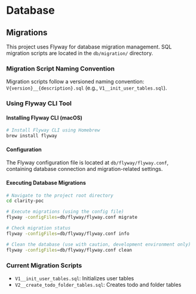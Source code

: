 # Database

## Migrations

This project uses Flyway for database migration management. SQL migration scripts are located in the `db/migration/` directory.

### Migration Script Naming Convention

Migration scripts follow a versioned naming convention: `V{version}__{description}.sql` (e.g., `V1__init_user_tables.sql`).

### Using Flyway CLI Tool

#### Installing Flyway CLI (macOS)

```bash
# Install Flyway CLI using Homebrew
brew install flyway
```

#### Configuration

The Flyway configuration file is located at `db/flyway/flyway.conf`, containing database connection and migration-related settings.

#### Executing Database Migrations

```bash
# Navigate to the project root directory
cd clarity-poc

# Execute migrations (using the config file)
flyway -configFiles=db/flyway/flyway.conf migrate

# Check migration status
flyway -configFiles=db/flyway/flyway.conf info

# Clean the database (use with caution, development environment only)
flyway -configFiles=db/flyway/flyway.conf clean
```

### Current Migration Scripts

- `V1__init_user_tables.sql`: Initializes user tables
- `V2__create_todo_folder_tables.sql`: Creates todo and folder tables
